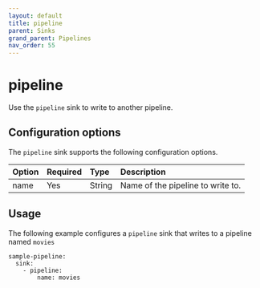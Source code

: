 ```yaml
---
layout: default
title: pipeline 
parent: Sinks
grand_parent: Pipelines
nav_order: 55
---
```


# pipeline

Use the `pipeline` sink to write to another pipeline.

## Configuration options

The `pipeline` sink supports the following configuration options.

Option | Required | Type | Description
:--- | :--- | :--- | :---
name | Yes | String | Name of the pipeline to write to.

## Usage

The following example configures a `pipeline` sink that writes to a pipeline named `movies`

```
sample-pipeline:
  sink:
    - pipeline:
        name: movies
```
